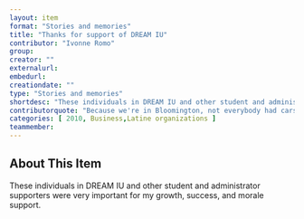 ```yaml
---
layout: item
format: "Stories and memories"
title: "Thanks for support of DREAM IU"
contributor: "Ivonne Romo"
group: 
creator: ""
externalurl: 
embedurl: 
creationdate: ""
type: "Stories and memories"
shortdesc: "These individuals in DREAM IU and other student and administrator supporters were very important for my growth, success, and morale support."
contributorquote: "Because we're in Bloomington, not everybody had cars and it was also important to engage this university. It opened up a lot of awareness in the [Latino] community in the university. By summer of 2010 I believe we got President McRobbie at that time to support the DREAM Act publicly. So it was work that meant a lot to us. It was an achievement on campus. It taught us so many life skills: how to reach out, how to work with administrators. It humbled us to be on the corner and try to get signatures when sometimes that's a lot of people, that's very hard work."
categories: [ 2010, Business,Latine organizations ]
teammember: 
---
```


## About This Item

These individuals in DREAM IU and other student and administrator supporters were very important for my growth, success, and morale support.

